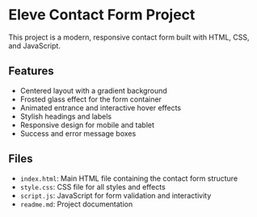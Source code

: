 # Eleve Contact Form Project

This project is a modern, responsive contact form built with HTML, CSS, and JavaScript.

## Features
- Centered layout with a gradient background
- Frosted glass effect for the form container
- Animated entrance and interactive hover effects
- Stylish headings and labels
- Responsive design for mobile and tablet
- Success and error message boxes

## Files
- `index.html`: Main HTML file containing the contact form structure
- `style.css`: CSS file for all styles and effects
- `script.js`: JavaScript for form validation and interactivity
- `readme.md`: Project documentation

